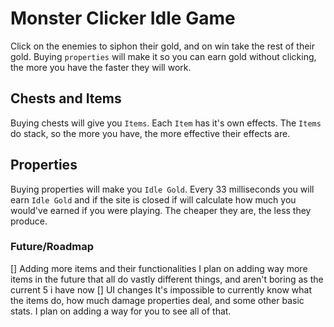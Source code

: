 # Monster Clicker Idle Game

Click on the enemies to siphon their gold, and on win take the rest of their gold. Buying `properties` will make it so you can earn gold without clicking, the more you have the faster they will work.

## Chests and Items

Buying chests will give you `Items`. Each `Item` has it's own effects. The `Items` do stack, so the more you have, the more effective their effects are.

## Properties

Buying properties will make you `Idle Gold`. Every 33 milliseconds you will earn `Idle Gold` and if the site is closed if will calculate how much you would've earned if you were playing. The cheaper they are, the less they produce.

### Future/Roadmap

[] Adding more items and their functionalities
I plan on adding way more items in the future that all do vastly different things, and aren't boring as the current 5 i have now
[] UI changes
It's impossible to currently know what the items do, how much damage properties deal, and some other basic stats. I plan on adding a way for you to see all of that.

